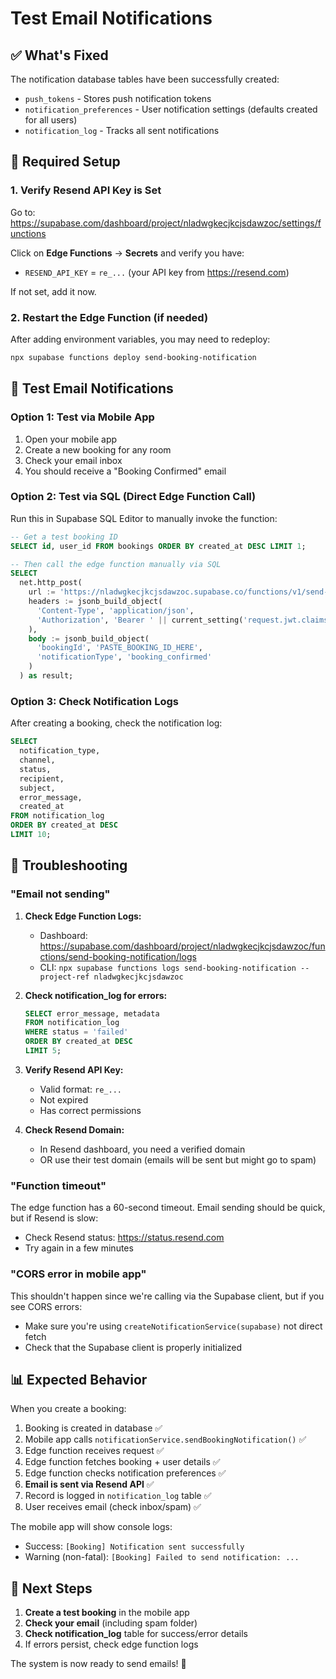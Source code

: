 # Test Email Notifications

## ✅ What's Fixed

The notification database tables have been successfully created:

- `push_tokens` - Stores push notification tokens
- `notification_preferences` - User notification settings (defaults created for all users)
- `notification_log` - Tracks all sent notifications

## 🔧 Required Setup

### 1. Verify Resend API Key is Set

Go to: https://supabase.com/dashboard/project/nladwgkecjkcjsdawzoc/settings/functions

Click on **Edge Functions** → **Secrets** and verify you have:

- `RESEND_API_KEY` = `re_...` (your API key from https://resend.com)

If not set, add it now.

### 2. Restart the Edge Function (if needed)

After adding environment variables, you may need to redeploy:

```bash
npx supabase functions deploy send-booking-notification
```

## 🧪 Test Email Notifications

### Option 1: Test via Mobile App

1. Open your mobile app
2. Create a new booking for any room
3. Check your email inbox
4. You should receive a "Booking Confirmed" email

### Option 2: Test via SQL (Direct Edge Function Call)

Run this in Supabase SQL Editor to manually invoke the function:

```sql
-- Get a test booking ID
SELECT id, user_id FROM bookings ORDER BY created_at DESC LIMIT 1;

-- Then call the edge function manually via SQL
SELECT
  net.http_post(
    url := 'https://nladwgkecjkcjsdawzoc.supabase.co/functions/v1/send-booking-notification',
    headers := jsonb_build_object(
      'Content-Type', 'application/json',
      'Authorization', 'Bearer ' || current_setting('request.jwt.claims', true)::json->>'role'
    ),
    body := jsonb_build_object(
      'bookingId', 'PASTE_BOOKING_ID_HERE',
      'notificationType', 'booking_confirmed'
    )
  ) as result;
```

### Option 3: Check Notification Logs

After creating a booking, check the notification log:

```sql
SELECT
  notification_type,
  channel,
  status,
  recipient,
  subject,
  error_message,
  created_at
FROM notification_log
ORDER BY created_at DESC
LIMIT 10;
```

## 🐛 Troubleshooting

### "Email not sending"

1. **Check Edge Function Logs:**
   - Dashboard: https://supabase.com/dashboard/project/nladwgkecjkcjsdawzoc/functions/send-booking-notification/logs
   - CLI: `npx supabase functions logs send-booking-notification --project-ref nladwgkecjkcjsdawzoc`

2. **Check notification_log for errors:**

   ```sql
   SELECT error_message, metadata
   FROM notification_log
   WHERE status = 'failed'
   ORDER BY created_at DESC
   LIMIT 5;
   ```

3. **Verify Resend API Key:**
   - Valid format: `re_...`
   - Not expired
   - Has correct permissions

4. **Check Resend Domain:**
   - In Resend dashboard, you need a verified domain
   - OR use their test domain (emails will be sent but might go to spam)

### "Function timeout"

The edge function has a 60-second timeout. Email sending should be quick, but if Resend is slow:

- Check Resend status: https://status.resend.com
- Try again in a few minutes

### "CORS error in mobile app"

This shouldn't happen since we're calling via the Supabase client, but if you see CORS errors:

- Make sure you're using `createNotificationService(supabase)` not direct fetch
- Check that the Supabase client is properly initialized

## 📊 Expected Behavior

When you create a booking:

1. Booking is created in database ✅
2. Mobile app calls `notificationService.sendBookingNotification()` ✅
3. Edge function receives request ✅
4. Edge function fetches booking + user details ✅
5. Edge function checks notification preferences ✅
6. **Email is sent via Resend API** ✅
7. Record is logged in `notification_log` table ✅
8. User receives email (check inbox/spam) ✅

The mobile app will show console logs:

- Success: `[Booking] Notification sent successfully`
- Warning (non-fatal): `[Booking] Failed to send notification: ...`

## 🎯 Next Steps

1. **Create a test booking** in the mobile app
2. **Check your email** (including spam folder)
3. **Check notification_log** table for success/error details
4. If errors persist, check edge function logs

The system is now ready to send emails! 🚀
